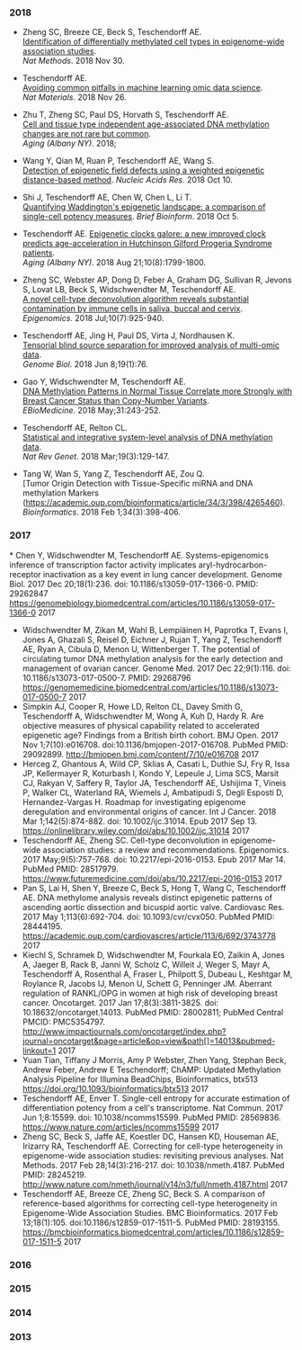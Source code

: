 ### 2018
* Zheng SC, Breeze CE, Beck S, Teschendorff AE.  
[Identification of differentially methylated cell types in epigenome-wide association studies](https://www.nature.com/articles/s41592-018-0213-x).  
_Nat Methods_. 2018 Nov 30. 

* Teschendorff AE.    
[Avoiding common pitfalls in machine learning omic data science](https://doi.org/10.1038/s41563-018-0241-z).   
_Nat Materials_. 2018 Nov 26. 

* Zhu T, Zheng SC, Paul DS, Horvath S, Teschendorff AE.   
[Cell and tissue type independent age-associated DNA methylation changes are not rare but common](https://doi.org/10.18632/aging.101666).   
_Aging (Albany NY)_. 2018; 

* Wang Y, Qian M, Ruan P, Teschendorff AE, Wang S.   
[Detection of epigenetic field defects using a weighted epigenetic distance-based method](https://www.ncbi.nlm.nih.gov/pubmed/30304472). 
_Nucleic Acids Res_. 2018 Oct 10.  

* Shi J, Teschendorff AE, Chen W, Chen L, Li T.  
[Quantifying Waddington's epigenetic landscape: a comparison of single-cell potency measures](https://academic.oup.com/bib/advance-article/doi/10.1093/bib/bby093/5115275). 
_Brief Bioinform_. 2018 Oct 5. 

* Teschendorff AE. 
[Epigenetic clocks galore: a new improved clock predicts age-acceleration in Hutchinson Gilford Progeria Syndrome patients](http://www.aging-us.com/article/101533/text).  
_Aging (Albany  NY)_. 2018 Aug 21;10(8):1799-1800. 

* Zheng SC, Webster AP, Dong D, Feber A, Graham DG, Sullivan R, Jevons S, Lovat LB, Beck S, Widschwendter M, Teschendorff AE.   
[A novel cell-type deconvolution algorithm reveals substantial contamination by immune cells in saliva, buccal and cervix](https://www.futuremedicine.com/doi/10.2217/epi-2018-0037).  
_Epigenomics_. 2018 Jul;10(7):925-940. 

* Teschendorff AE, Jing H, Paul DS, Virta J, Nordhausen K.   
[Tensorial blind source separation for improved analysis of multi-omic data](https://www.ncbi.nlm.nih.gov/pmc/articles/PMC5994057).   
_Genome Biol_. 2018 Jun 8;19(1):76.

* Gao Y, Widschwendter M, Teschendorff AE.  
[DNA Methylation Patterns in Normal Tissue Correlate more Strongly with Breast Cancer Status than Copy-Number Variants](https://www.sciencedirect.com/science/article/pii/S2352396418301531?via%3Dihub).   
_EBioMedicine_. 2018 May;31:243-252.

* Teschendorff AE, Relton CL.   
[Statistical and integrative system-level analysis of DNA methylation data](https://www.nature.com/articles/nrg.2017.86).   
_Nat Rev Genet_. 2018 Mar;19(3):129-147.

* Tang W, Wan S, Yang Z, Teschendorff AE, Zou Q.   
[Tumor Origin Detection with Tissue-Specific miRNA and DNA methylation Markers  
(https://academic.oup.com/bioinformatics/article/34/3/398/4265460). 
_Bioinformatics_. 2018 Feb 1;34(3):398-406.


### 2017
﻿* Chen Y, Widschwendter M, Teschendorff AE. Systems-epigenomics inference of transcription factor activity implicates aryl-hydrocarbon-receptor inactivation as a key event in lung cancer development. Genome Biol. 2017 Dec 20;18(1):236. doi: 10.1186/s13059-017-1366-0. PMID: 29262847
https://genomebiology.biomedcentral.com/articles/10.1186/s13059-017-1366-0
2017
* Widschwendter M, Zikan M, Wahl B, Lempiäinen H, Paprotka T, Evans I, Jones A, Ghazali S, Reisel D, Eichner J, Rujan T, Yang Z, Teschendorff AE, Ryan A, Cibula D, Menon U, Wittenberger T. The potential of circulating tumor DNA methylation analysis for the early detection and management of ovarian cancer. Genome Med. 2017 Dec 22;9(1):116. doi: 10.1186/s13073-017-0500-7. PMID: 29268796
https://genomemedicine.biomedcentral.com/articles/10.1186/s13073-017-0500-7
2017
* Simpkin AJ, Cooper R, Howe LD, Relton CL, Davey Smith G, Teschendorff A, Widschwendter M, Wong A, Kuh D, Hardy R. Are objective measures of physical capability related to accelerated epigenetic age? Findings from a British birth cohort. BMJ Open. 2017 Nov 1;7(10):e016708. doi:10.1136/bmjopen-2017-016708. PubMed PMID: 29092899.
http://bmjopen.bmj.com/content/7/10/e016708
2017
* Herceg Z, Ghantous A, Wild CP, Sklias A, Casati L, Duthie SJ, Fry R, Issa JP, Kellermayer R, Koturbash I, Kondo Y, Lepeule J, Lima SCS, Marsit CJ, Rakyan V, Saffery R, Taylor JA, Teschendorff AE, Ushijima T, Vineis P, Walker CL, Waterland RA, Wiemels J, Ambatipudi S, Degli Esposti D, Hernandez-Vargas H. Roadmap for investigating epigenome deregulation and environmental origins of cancer. Int J Cancer. 2018 Mar 1;142(5):874-882. doi: 10.1002/ijc.31014. Epub 2017 Sep 13.
https://onlinelibrary.wiley.com/doi/abs/10.1002/ijc.31014
2017
* Teschendorff AE, Zheng SC. Cell-type deconvolution in epigenome-wide association studies: a review and recommendations. Epigenomics. 2017 May;9(5):757-768. doi: 10.2217/epi-2016-0153. Epub 2017 Mar 14. PubMed PMID: 28517979.
https://www.futuremedicine.com/doi/abs/10.2217/epi-2016-0153
2017
* Pan S, Lai H, Shen Y, Breeze C, Beck S, Hong T, Wang C, Teschendorff AE. DNA methylome analysis reveals distinct epigenetic patterns of ascending aortic dissection and bicuspid aortic valve. Cardiovasc Res. 2017 May 1;113(6):692-704. doi: 10.1093/cvr/cvx050. PubMed PMID: 28444195.
https://academic.oup.com/cardiovascres/article/113/6/692/3743778
2017
* Kiechl S, Schramek D, Widschwendter M, Fourkala EO, Zaikin A, Jones A, Jaeger B, Rack B, Janni W, Scholz C, Willeit J, Weger S, Mayr A, Teschendorff A, Rosenthal A, Fraser L, Philpott S, Dubeau L, Keshtgar M, Roylance R, Jacobs IJ, Menon U, Schett G, Penninger JM. Aberrant regulation of RANKL/OPG in women at high risk of developing breast cancer. Oncotarget. 2017 Jan 17;8(3):3811-3825. doi: 10.18632/oncotarget.14013. PubMed PMID: 28002811; PubMed Central PMCID: PMC5354797.
http://www.impactjournals.com/oncotarget/index.php?journal=oncotarget&page=article&op=view&path[]=14013&pubmed-linkout=1
2017
* Yuan Tian, Tiffany J Morris, Amy P Webster, Zhen Yang, Stephan Beck, Andrew Feber, Andrew E Teschendorff; ChAMP: Updated Methylation Analysis Pipeline for Illumina BeadChips, Bioinformatics, btx513
https://doi.org/10.1093/bioinformatics/btx513
2017
* Teschendorff AE, Enver T. Single-cell entropy for accurate estimation of differentiation potency from a cell's transcriptome. Nat Commun. 2017 Jun 1;8:15599. doi: 10.1038/ncomms15599.      PubMed PMID: 28569836.
https://www.nature.com/articles/ncomms15599
2017
* Zheng SC, Beck S, Jaffe AE, Koestler DC, Hansen KD, Houseman AE, Irizarry RA, Teschendorff AE. Correcting for cell-type heterogeneity in epigenome-wide association studies: revisiting previous analyses. Nat Methods. 2017 Feb 28;14(3):216-217. doi: 10.1038/nmeth.4187. PubMed PMID: 28245219.
http://www.nature.com/nmeth/journal/v14/n3/full/nmeth.4187.html
2017
* Teschendorff AE, Breeze CE, Zheng SC, Beck S. A comparison of reference-based algorithms for correcting cell-type heterogeneity in Epigenome-Wide Association Studies. BMC Bioinformatics. 2017 Feb 13;18(1):105. doi:10.1186/s12859-017-1511-5. PubMed PMID: 28193155.
https://bmcbioinformatics.biomedcentral.com/articles/10.1186/s12859-017-1511-5
2017
### 2016
### 2015
### 2014
### 2013

